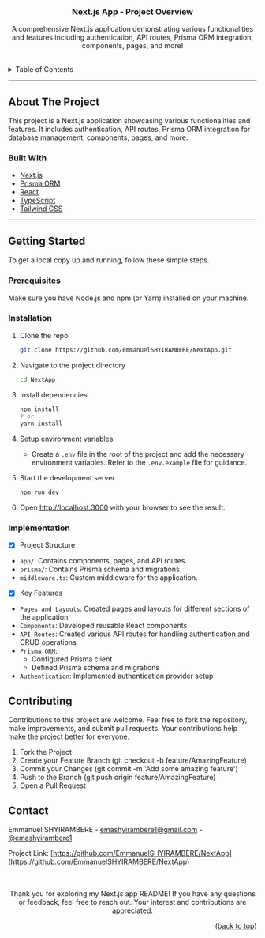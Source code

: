 <a name="readme-top"></a>

<div align="center">

  <h3 align="center">Next.js App - Project Overview</h3>

  <p align="center">A comprehensive Next.js application demonstrating various functionalities and features including authentication, API routes, Prisma ORM integration, components, pages, and more!
    <br />
    <br />
  </p>
</div>

<!-- TABLE OF CONTENTS -->
<details>
  <summary>Table of Contents</summary>
  <ol>
    <li>
      <a href="#about-the-project">About The Project</a>
      <ul>
        <li><a href="#built-with">Built With</a></li>
      </ul>
    </li>
    <li>
      <a href="#getting-started">Getting Started</a>
      <ul>
        <li><a href="#prerequisites">Prerequisites</a></li>
        <li><a href="#installation">Installation</a></li>
      </ul>
    </li>
    <li><a href="#implementation">Implementation</a></li>
    <li><a href="#contributing">Contributing</a></li>
    <li><a href="#contact">Contact</a></li>
  </ol>
</details>

---

## About The Project

This project is a Next.js application showcasing various functionalities and features. It includes authentication, API routes, Prisma ORM integration for database management, components, pages, and more.

### Built With

- [Next.js](https://nextjs.org/)
- [Prisma ORM](https://www.prisma.io/)
- [React](https://reactjs.org/)
- [TypeScript](https://www.typescriptlang.org/)
- [Tailwind CSS](https://tailwindcss.com/)

---

## Getting Started

To get a local copy up and running, follow these simple steps.

### Prerequisites

Make sure you have Node.js and npm (or Yarn) installed on your machine.

### Installation

1. Clone the repo
   ```sh
   git clone https://github.com/EmmanuelSHYIRAMBERE/NextApp.git
   ```
2. Navigate to the project directory

   ```sh
   cd NextApp
   ```

3. Install dependencies

   ```sh
   npm install
   # or
   yarn install
   ```

4. Setup environment variables

   - Create a `.env` file in the root of the project and add the necessary environment variables. Refer to the `.env.example` file for guidance.

5. Start the development server

   ```sh
   npm run dev
   ```

6. Open [http://localhost:3000](http://localhost:3000) with your browser to see the result.

### Implementation

- [x] Project Structure

- `app/`: Contains components, pages, and API routes.
- `prisma/`: Contains Prisma schema and migrations.
- `middleware.ts`: Custom middleware for the application.

- [x] Key Features

- `Pages and Layouts`: Created pages and layouts for different sections of the application
- `Components`: Developed reusable React components
- `API Routes`: Created various API routes for handling authentication and CRUD operations
- `Prisma ORM`:
  - Configured Prisma client
  - Defined Prisma schema and migrations
- `Authentication`: Implemented authentication provider setup

## Contributing

Contributions to this project are welcome. Feel free to fork the repository, make improvements, and submit pull requests. Your contributions help make the project better for everyone.

1. Fork the Project
2. Create your Feature Branch (git checkout -b feature/AmazingFeature)
3. Commit your Changes (git commit -m 'Add some amazing feature')
4. Push to the Branch (git push origin feature/AmazingFeature)
5. Open a Pull Request

## Contact

Emmanuel SHYIRAMBERE - emashyirambere1@gmail.com - [@emashyirambere1](https://www.linkedin.com/in/shyirambere-emmanuel-584986289/)

Project Link: [https://github.com/EmmanuelSHYIRAMBERE/NextApp](https://github.com/EmmanuelSHYIRAMBERE/NextApp)

<p align="center"><br /><br />Thank you for exploring my Next.js app README! If you have any questions or feedback, feel free to reach out. Your interest and contributions are appreciated.
    <br />
  </p>
<p align="right">(<a href="#readme-top">back to top</a>)</p>
